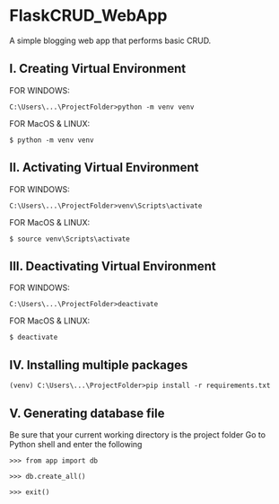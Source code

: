 # FlaskCRUD_WebApp
A simple blogging web app that performs basic CRUD.

## I. Creating Virtual Environment
FOR WINDOWS:

`C:\Users\...\ProjectFolder>python -m venv venv`

FOR MacOS & LINUX:

`$ python -m venv venv`

## II. Activating Virtual Environment
FOR WINDOWS:

`C:\Users\...\ProjectFolder>venv\Scripts\activate`

FOR MacOS & LINUX:

`$ source venv\Scripts\activate`

## III. Deactivating Virtual Environment
FOR WINDOWS:

`C:\Users\...\ProjectFolder>deactivate`

FOR MacOS & LINUX:

`$ deactivate`

## IV. Installing multiple packages

`(venv) C:\Users\...\ProjectFolder>pip install -r requirements.txt`

## V. Generating database file
Be sure that your current working directory is the project folder
Go to Python shell and enter the following

`>>> from app import db`

`>>> db.create_all()`

`>>> exit()`
